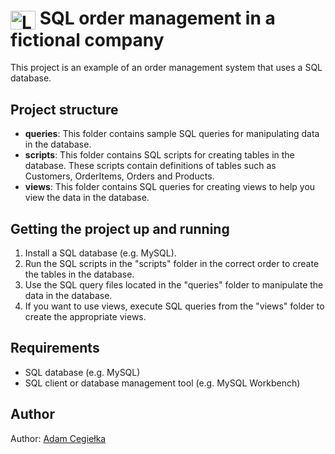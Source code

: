 # <img align="center" alt="Logo do MySQL" height="30" width="40" title="MySQL" src="https://cdn.jsdelivr.net/gh/devicons/devicon/icons/mysql/mysql-original.svg"> SQL order management in a fictional company

This project is an example of an order management system that uses a SQL database.

## Project structure

- **queries**: This folder contains sample SQL queries for manipulating data in the database.
- **scripts**: This folder contains SQL scripts for creating tables in the database. These scripts contain definitions of tables such as Customers, OrderItems, Orders and Products.
- **views**: This folder contains SQL queries for creating views to help you view the data in the database.

## Getting the project up and running

1. Install a SQL database (e.g. MySQL).
2. Run the SQL scripts in the "scripts" folder in the correct order to create the tables in the database.
3. Use the SQL query files located in the "queries" folder to manipulate the data in the database.
4. If you want to use views, execute SQL queries from the "views" folder to create the appropriate views.

## Requirements

- SQL database (e.g. MySQL)
- SQL client or database management tool (e.g. MySQL Workbench)

## Author

Author: [Adam Cegiełka](https://github.com/adamcegielka)
